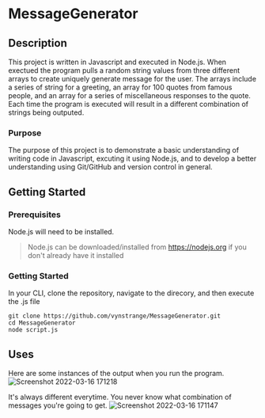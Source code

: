 # MessageGenerator

## Description
This project is written in Javascript and executed in Node.js. When exectued the program pulls a random string values from three different arrays to create uniquely generate message for the user. The arrays include a series of string for a greeting, an array for 100 quotes from famous people, and an array for a series of miscellaneous responses to the quote. Each time the program is executed will result in a different combination of strings being outputed.

### Purpose
The purpose of this project is to demonstrate a basic understanding of writing code in Javascript, excuting it using Node.js, and to develop a better understanding using Git/GitHub and version control in general. 

## Getting Started

### Prerequisites
Node.js will need to be installed. 
> Node.js can be downloaded/installed from https://nodejs.org if you don't already have it installed

### Getting Started
In your CLI, clone the repository, navigate to the direcory, and then execute the .js file
```
git clone https://github.com/vynstrange/MessageGenerator.git
cd MessageGenerator
node script.js
```

## Uses
Here are some instances of the output when you run the program.
![Screenshot 2022-03-16 171218](https://user-images.githubusercontent.com/101427211/158700216-2f9c6cd7-3362-4e66-8bf8-691907285942.png)

It's always different everytime. You never know what combination of messages you're going to get.
![Screenshot 2022-03-16 171147](https://user-images.githubusercontent.com/101427211/158700333-9a56f01c-a30d-4a5c-b575-c8a5abcd3126.png)
